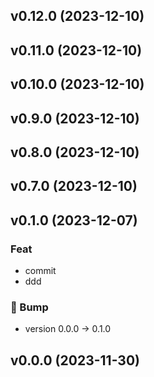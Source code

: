 ## v0.12.0 (2023-12-10)

## v0.11.0 (2023-12-10)

## v0.10.0 (2023-12-10)

## v0.9.0 (2023-12-10)

## v0.8.0 (2023-12-10)

## v0.7.0 (2023-12-10)

## v0.1.0 (2023-12-07)

### Feat

- commit
- ddd

### 🔼 Bump

- version 0.0.0 → 0.1.0

## v0.0.0 (2023-11-30)
